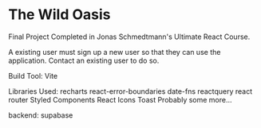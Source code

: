 # The Wild Oasis

Final Project Completed in Jonas Schmedtmann's Ultimate React Course.

A existing user must sign up a new user so that they can use the application. Contact an existing user to do so.

Build Tool:
Vite

Libraries Used:
recharts
react-error-boundaries
date-fns
reactquery
react router
Styled Components
React Icons
Toast
Probably some more...

backend:
supabase
